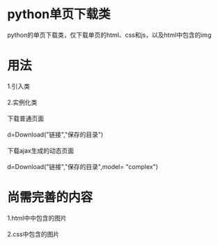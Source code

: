 # python单页下载类
python的单页下载类，仅下载单页的html、css和js，以及html中包含的img
# 用法
1.引入类<br>  
2.实例化类<br>  
下载普通页面<br>  
d=Download("链接","保存的目录")<br>  
下载ajax生成的动态页面<br>  
d=Download("链接","保存的目录",model= "complex")<br>  
# 尚需完善的内容
1.html中<style></style>中包含的图片<br>  
2.css中包含的图片
